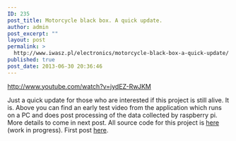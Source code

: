 ```yaml
---
ID: 235
post_title: Motorcycle black box. A quick update.
author: admin
post_excerpt: ""
layout: post
permalink: >
  http://www.iwasz.pl/electronics/motorcycle-black-box-a-quick-update/
published: true
post_date: 2013-06-30 20:36:46
---
```

http://www.youtube.com/watch?v=jydEZ-RwJKM

Just a quick update for those who are interested if this project is still alive. It is. Above you can find an early test video from the application which runs on a PC and does post processing of the data collected by raspberry pi. More details to come in next post. All source code for this project is <a href="https://code.google.com/p/motoblackbox/">here</a> (work in progress). First post <a href="http://www.iwasz.pl/electronics/motorcycle-black-box-part-1-data-acquisition-with-arduino-mega/" title="Motorcycle black box. Part 1 : data acquisition with Arduino Mega.">here</a>.